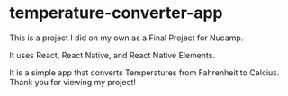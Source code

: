 # temperature-converter-app

This is a project I did on my own as a Final Project for Nucamp. 

It uses React, React Native, and React Native Elements.

It is a simple app that converts Temperatures from Fahrenheit to Celcius. Thank you for viewing my project!
